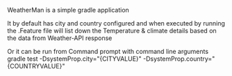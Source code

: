 WeatherMan is a simple gradle application

It by default has city and country configured and when executed
by running the .Feature file will list down the Temperature & climate details based on the data
from Weather-API response

Or it can be run from Command prompt with command line arguments
gradle test -DsystemProp.city="{CITYVALUE}" -DsystemProp.country="{COUNTRYVALUE}"

